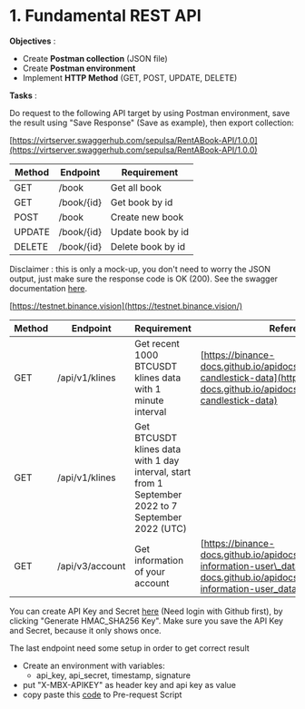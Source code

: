 # 1. Fundamental REST API
**Objectives** :

- Create **Postman collection** (JSON file)
- Create **Postman environment**
- Implement **HTTP Method** (GET, POST, UPDATE, DELETE)

**Tasks** :

Do request to the following API target by using Postman environment, save the result using "Save Response" (Save as example), then export collection:

[https://virtserver.swaggerhub.com/sepulsa/RentABook-API/1.0.0](https://virtserver.swaggerhub.com/sepulsa/RentABook-API/1.0.0)

| Method | Endpoint | Requirement |
| --- | --- | --- |
| GET | /book | Get all book |
| GET | /book/{id} | Get book by id |
| POST | /book | Create new book |
| UPDATE | /book/{id} | Update book by id |
| DELETE | /book/{id} | Delete book by id |

Disclaimer : this is only a mock-up, you don't need to worry the JSON output, just make sure the response code is OK (200). See the swagger documentation [here](https://app.swaggerhub.com/apis-docs/sepulsa/RentABook-API/1.0.0).

[https://testnet.binance.vision](https://testnet.binance.vision/)

| Method | Endpoint | Requirement | Reference |
| --- | --- | --- | --- |
| GET | /api/v1/klines | Get recent 1000 BTCUSDT klines data with 1 minute interval | [https://binance-docs.github.io/apidocs/spot/en/#kline-candlestick-data](https://binance-docs.github.io/apidocs/spot/en/#kline-candlestick-data) |
| GET | /api/v1/klines | Get BTCUSDT klines data with 1 day interval, start from 1 September 2022 to 7 September 2022 (UTC) |
| GET | /api/v3/account | Get information of your account | [https://binance-docs.github.io/apidocs/spot/en/#account-information-user\_data](https://binance-docs.github.io/apidocs/spot/en/#account-information-user_data) |

You can create API Key and Secret [here](https://testnet.binance.vision/) (Need login with Github first), by clicking "Generate HMAC\_SHA256 Key". Make sure you save the API Key and Secret, because it only shows once.

The last endpoint need some setup in order to get correct result

- Create an environment with variables:
    - api\_key, api\_secret, timestamp, signature
- put "X-MBX-APIKEY" as header key and api key as value
- copy paste this [code](https://pastebin.com/09SAB4ew) to Pre-request Script
